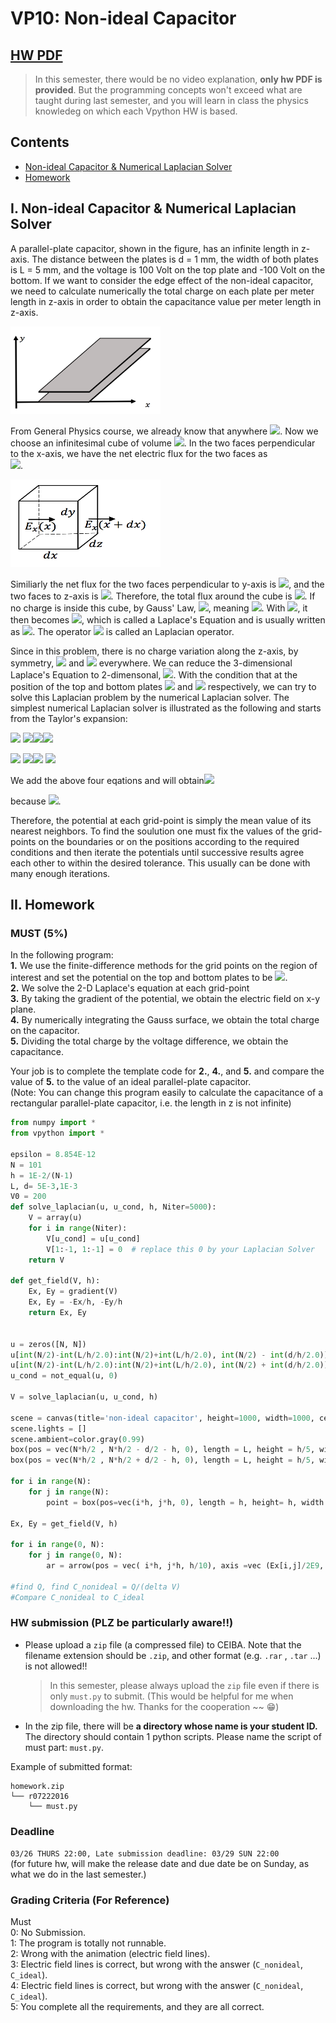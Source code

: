 # VP10: Non-ideal Capacitor

## [HW PDF](https://drive.google.com/file/d/1nKZOmtCD4nJeACdTGcAEUlqfQBtWzsH6/view)  
> In this semester, there would be no video explanation, **only hw PDF is provided**. But the programming concepts won't exceed what are taught during last semester, and you will learn in class the physics knowledeg on which each Vpython HW is based.

## Contents  

+ [Non-ideal Capacitor & Numerical Laplacian Solver](#i-non-ideal-capacitor--numerical-laplacian-solver)  
+ [Homework](#ii-homework)  

## I. Non-ideal Capacitor & Numerical Laplacian Solver
A parallel-plate capacitor, shown in the figure, has an infinite length in z-axis. The distance between the plates is d = 1 mm, the width of both plates is L = 5 mm, and the voltage is 100 Volt on the top plate and -100 Volt on the bottom. If we want to consider the edge effect of the non-ideal capacitor, we need to calculate numerically the total charge on each plate per meter length in z-axis in order to obtain the capacitance value per meter length in z-axis.  

<img width="240" height="140" src="../graph/hw1-1.png"/> 

From General Physics course, we already know that anywhere <img src="https://render.githubusercontent.com/render/math?math=\vec{E}=-(\frac{\partial{V}}{\partial{x}}\hat{x} %2B \frac{\partial{V}}{\partial{y}}\hat{y} %2B \frac{\partial{V}}{\partial{z}}\hat{z})" height=36/>. Now we choose an infinitesimal cube of volume <img src="https://render.githubusercontent.com/render/math?math=dxdydz" height=13/>. In the two faces perpendicular to the x-axis, we have the net electric flux for the two faces as   
<img src="https://render.githubusercontent.com/render/math?math=E_{x}(x %2B dx)dydz-E_{x}(x)dydz=(\frac{\partial{E_{x}}}{\partial{x}}dx)dydz=\frac{\partial{E_{x}}}{\partial{x}}dV" height=36/>.  

<img width="240" height="140" src="../graph/hw1-2.png"/>  

Similiarly the net flux for the two faces perpendicular to y-axis is <img src="https://render.githubusercontent.com/render/math?math=\frac{\partial{E_{y}}}{\partial{y}}dV" height=36/>, and the two faces to z-axis is <img src="https://render.githubusercontent.com/render/math?math=\frac{\partial{E_{z}}}{\partial{z}}dV" height=36/>. Therefore, the total flux around the cube is <img src="https://render.githubusercontent.com/render/math?math=\phi=(\frac{\partial{E_{x}}}{\partial{x}} %2B \frac{\partial{E_{y}}}{\partial{y}} %2B \frac{\partial{E_{z}}}{\partial{z}})dV" height=36/>. If no charge is inside this cube, by Gauss' Law, <img src="https://render.githubusercontent.com/render/math?math=\phi=\frac{q}{\epsilon_{0}}=0" height=36/>, meaning <img src="https://render.githubusercontent.com/render/math?math=\frac{\partial{E_{x}}}{\partial{x}} %2B \frac{\partial{E_{y}}}{\partial{y}} %2B \frac{\partial{E_{z}}}{\partial{z}}=0" height=36/>. With  <img src="https://render.githubusercontent.com/render/math?math=\vec{E}=-(\frac{\partial{V}}{\partial{x}}\hat{x} %2B \frac{\partial{V}}{\partial{y}}\hat{y} %2B \frac{\partial{V}}{\partial{z}}\hat{z})=E_{x}\hat{x} %2B E_{y}\hat{y} %2B E_{z}\hat{z}" height=36/>, it then becomes <img src="https://render.githubusercontent.com/render/math?math=\frac{\partial^2{V}}{\partial{x^2}} %2B \frac{\partial^2{V}}{\partial{y^2}} %2B \frac{\partial^2{V}}{\partial{z^2}}=0" height=36/>, which is called a Laplace's Equation and is usually written as <img src="https://render.githubusercontent.com/render/math?math=\nabla^2{V}=0" height=13/>. The operator <img src="https://render.githubusercontent.com/render/math?math=\nabla^2" height=13/> is called an Laplacian operator.  

Since in this problem, there is no charge variation along the z-axis, by symmetry, <img src="https://render.githubusercontent.com/render/math?math=E_{z}=0" height=13/> and <img src="https://render.githubusercontent.com/render/math?math=\frac{\partial^2{V}}{\partial{z^2}}=0"  height=36/> everywhere. We can reduce the 3-dimensional Laplace's Equation to 2-dimensonal, <img src="https://render.githubusercontent.com/render/math?math=\frac{\partial^2{V}}{\partial{x^2}} %2B \frac{\partial^2{V}}{\partial{y^2}}=0" height=36/>. With the condition that at the position of the top and bottom plates <img src="https://render.githubusercontent.com/render/math?math=V= %2B 100V" height=13/> and <img src="https://render.githubusercontent.com/render/math?math=-100V" height=13/> respectively, we can try to solve this Laplacian problem by the numerical Laplacian solver. The simplest numerical Laplacian solver is illustrated as the following and starts from the Taylor's expansion:  

<img src="https://render.githubusercontent.com/render/math?math=V(x %2B h,y) \approx V(x,y) %2B h\frac{\partial{V}}{\partial{x}} %2B \frac{h^2}{2}\frac{\partial^2{V}}{\partial{x^2}}" height=36/> <img src="https://render.githubusercontent.com/render/math?math=\qquad\qquad" height=36/><img src="https://render.githubusercontent.com/render/math?math=\qquad\qquad" height=36/><img src="https://render.githubusercontent.com/render/math?math=V(x,y %2B h) \approx V(x,y) %2B h\frac{\partial{V}}{\partial{y}} %2B \frac{h^2}{2}\frac{\partial^2{V}}{\partial{y^2}}" height=36/>  

<img src="https://render.githubusercontent.com/render/math?math=V(x-h,y) \approx V(x,y)-h\frac{\partial{V}}{\partial{x}}&plus;\frac{h^2}{2}\frac{\partial^2{V}}{\partial{x^2}}" height=36/> <img src="https://render.githubusercontent.com/render/math?math=\qquad\qquad" height=36/><img src="https://render.githubusercontent.com/render/math?math=\qquad\qquad" height=36/> <img src="https://render.githubusercontent.com/render/math?math=V(x,y-h) \approx V(x,y)-h\frac{\partial{V}}{\partial{y}} %2B \frac{h^2}{2}\frac{\partial^2{V}}{\partial{y^2}}" height=36/> 

We add the above four eqations and will obtain<img src="https://render.githubusercontent.com/render/math?math=V(x,y)=\frac{1}{4}[V(x %2B h,y) %2B V(x-h,y) %2B V(x,y %2B h) %2B V(x,y-h)]\qquad(*1)" height=36/>   

because <img src="https://render.githubusercontent.com/render/math?math=\frac{\partial^2{V}}{\partial{x^2}} %2B \frac{\partial^2{V}}{\partial{y^2}}=0" height=36/>.  

Therefore, the potential at each grid-point is simply the mean value of its nearest neighbors. To find the soulution one must fix the values of the grid-points on the boundaries or on the positions according to the required conditions and then iterate the potentials until successive results agree each other to within the desired tolerance. This usually can be done with many enough iterations.  

## II. Homework
### MUST (5%)
In the following program:  
**1.** We use the finite-difference methods for the grid points on the region of interest and set the potential on the top and bottom plates to be <img src="https://render.githubusercontent.com/render/math?math=\pm100V" height=13/>.  
**2.** We solve the 2-D Laplace's equation at each grid-point  
**3.** By taking the gradient of the potential, we obtain the electric field on x-y plane.  
**4.** By numerically integrating the Gauss surface, we obtain the total charge on the capacitor.  
**5.** Dividing the total charge by the voltage difference, we obtain the capacitance.  

Your job is to complete the template code for **2.**, **4.**, and **5.** and compare the value of **5.** to the value of an ideal parallel-plate capacitor.  
(Note: You can change this program easily to calculate the capacitance of a rectangular parallel-plate capacitor, i.e. the length in z is not infinite)  

```python
from numpy import * 
from vpython import *

epsilon = 8.854E-12 
N = 101
h = 1E-2/(N-1)
L, d= 5E-3,1E-3
V0 = 200
def solve_laplacian(u, u_cond, h, Niter=5000): 
	V = array(u)
	for i in range(Niter):
		V[u_cond] = u[u_cond]
		V[1:-1, 1:-1] = 0  # replace this 0 by your Laplacian Solver
	return V

def get_field(V, h):
	Ex, Ey = gradient(V)
	Ex, Ey = -Ex/h, -Ey/h 
	return Ex, Ey


u = zeros([N, N])
u[int(N/2)-int(L/h/2.0):int(N/2)+int(L/h/2.0), int(N/2) - int(d/h/2.0)] = -V0/2 
u[int(N/2)-int(L/h/2.0):int(N/2)+int(L/h/2.0), int(N/2) + int(d/h/2.0)] = V0/2 
u_cond = not_equal(u, 0)

V = solve_laplacian(u, u_cond, h)

scene = canvas(title='non-ideal capacitor', height=1000, width=1000, center = vec(N*h/2, N*h/2, 0))
scene.lights = []
scene.ambient=color.gray(0.99)
box(pos = vec(N*h/2 , N*h/2 - d/2 - h, 0), length = L, height = h/5, width = h)
box(pos = vec(N*h/2 , N*h/2 + d/2 - h, 0), length = L, height = h/5, width = h)

for i in range(N):
	for j in range(N):
		point = box(pos=vec(i*h, j*h, 0), length = h, height= h, width = h/10, color=vec((V[i,j]+100)/200,(100-V[i,j])/200,0.0) )

Ex, Ey = get_field(V, h)

for i in range(0, N):
	for j in range(0, N):
		ar = arrow(pos = vec( i*h, j*h, h/10), axis =vec (Ex[i,j]/2E9, Ey[i,j]/2E9, 0), shaftwidth = h/6.0, color=color.black)

#find Q, find C_nonideal = Q/(delta V) 
#Compare C_nonideal to C_ideal
```

### HW submission (PLZ be particularly aware!!)

+ Please upload a `zip` file (a compressed file) to CEIBA. Note that the filename extension should be `.zip`, and other format (e.g. `.rar` , `.tar` ...) is not allowed!!  
	> In this semester, please always upload the `zip` file even if there is only `must.py` to submit. (This would be helpful for me when downloading the hw. Thanks for the cooperation \~\~ :grin:)  

+ In the zip file, there will be **a directory whose name is your student ID.** The directory should contain 1 python scripts. Please name the script of must part: `must.py`.  


Example of submitted format: 
```
homework.zip
└── r07222016
    └── must.py
```

### Deadline
`03/26 THURS 22:00, Late submission deadline: 03/29 SUN 22:00`  
(for future hw, will make the release date and due date be on Sunday, as what we do in the last semester.)

### Grading Criteria (For Reference)    
Must  
    0: No Submission.  
    1: The program is totally not runnable.  
    2: Wrong with the animation (electric field lines).  
    3: Electric field lines is correct, but wrong with the answer (`C_nonideal`, `C_ideal`).  
    4: Electric field lines is correct, but wrong with the answer (`C_nonideal`, `C_ideal`).  
    5: You complete all the requirements, and they are all correct.   
        
